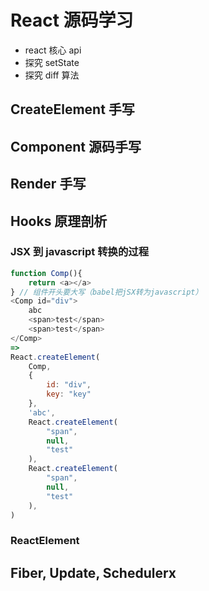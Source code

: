 # React 源码学习

- react 核心 api
- 探究 setState
- 探究 diff 算法

## CreateElement 手写

## Component 源码手写

## Render 手写

## Hooks 原理剖析

### JSX 到 javascript 转换的过程

```js
function Comp(){
    return <a></a>
} // 组件开头要大写（babel把jSX转为javascript）
<Comp id="div">
    abc
    <span>test</span>
    <span>test</span>
</Comp>
=>
React.createElement(
    Comp,
    {
        id: "div",
        key: "key"
    },
    'abc',
    React.createElement(
        "span",
        null,
        "test"
    ),
    React.createElement(
        "span",
        null,
        "test"
    ),
)
```

### ReactElement

## Fiber, Update, Schedulerx
